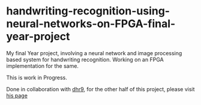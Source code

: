 # handwriting-recognition-using-neural-networks-on-FPGA-final-year-project
My final Year project, involving a neural network and image processing based system for handwriting recognition.
Working on an FPGA implementation for the same.

This is work in Progress.

Done in collaboration with [dhr9](https://github.com/dhr9), for the other half of this project, please visit [his page](https://github.com/dhr9/HandwritingRecognition_using_ImageProcessing_and_NeuralNetworks_on_an_FPGA)
